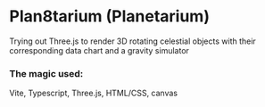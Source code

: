 # Plan8tarium (Planetarium)
Trying out Three.js to render 3D rotating celestial objects with their corresponding data chart and a gravity simulator
### The magic used: 
Vite, Typescript, Three.js, HTML/CSS, canvas
